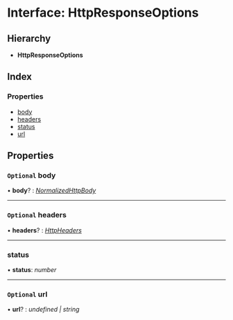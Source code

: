 # Interface: HttpResponseOptions

## Hierarchy

* **HttpResponseOptions**

## Index

### Properties

* [body](httpresponseoptions.md#optional-body)
* [headers](httpresponseoptions.md#optional-headers)
* [status](httpresponseoptions.md#status)
* [url](httpresponseoptions.md#optional-url)

## Properties

### `Optional` body

• **body**? : *[NormalizedHttpBody](../README.md#normalizedhttpbody)*

___

### `Optional` headers

• **headers**? : *[HttpHeaders](../README.md#httpheaders)*

___

###  status

• **status**: *number*

___

### `Optional` url

• **url**? : *undefined | string*
